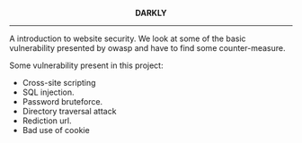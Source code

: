 **<p align="center">DARKLY<p/>**
<hr/>
A introduction to website security.
We look at some of the basic vulnerability presented by owasp and have to find some counter-measure.

Some vulnerability present in this project: 
- Cross-site scripting
- SQL injection.
- Password bruteforce.
- Directory traversal attack
- Rediction url.
- Bad use of cookie
